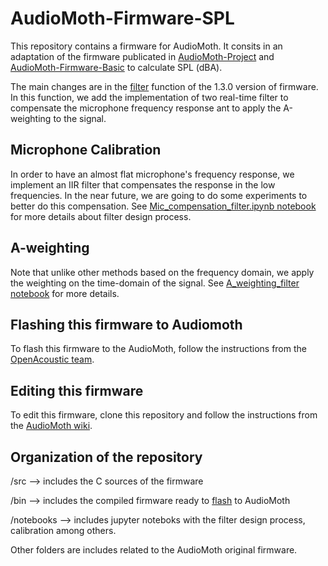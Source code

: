 # AudioMoth-Firmware-SPL
This repository contains a firmware for AudioMoth. It consits in an adaptation of the firmware publicated in [AudioMoth-Project](https://github.com/OpenAcousticDevices/AudioMoth-Project) and [AudioMoth-Firmware-Basic](https://github.com/OpenAcousticDevices/AudioMoth-Firmware-Basic) to calculate SPL (dBA). 

The main changes are in the [filter](https://github.com/OpenAcousticDevices/AudioMoth-Firmware-Basic/blob/master/main.c#L609) function of the 1.3.0 version of firmware. In this function, we add the implementation of two real-time filter to compensate the microphone frequency response ant to apply the A-weighting to the signal. 

## Microphone Calibration
In order to have an almost flat microphone's frequency response, we implement an IIR filter that compensates the response in the low frequencies. In the near future, we are going to do some experiments to better do this compensation. See [Mic_compensation_filter.ipynb notebook](https://github.com/pzinemanas/AudioMoth-Firmware-SPL/blob/master/notebooks/Mic_compensation_filter.ipynb) for more details about filter design process.

## A-weighting

Note that unlike other methods based on the frequency domain, we apply the weighting on the time-domain of the signal. See [A_weighting_filter notebook](https://github.com/pzinemanas/AudioMoth-Firmware-SPL/blob/master/notebooks/A_weighting_filter.ipynb) for more details.

## Flashing this firmware to Audiomoth
To flash this firmware to the AudioMoth, follow the instructions from the [OpenAcoustic team](https://github.com/OpenAcousticDevices/Flash). 

## Editing this firmware
To edit this firmware, clone this repository and follow the instructions from the [AudioMoth wiki](https://github.com/OpenAcousticDevices/AudioMoth-Project/wiki/AudioMoth). 

## Organization of the repository

/src --> includes the C sources of the firmware

/bin --> includes the compiled firmware ready to [flash](https://github.com/OpenAcousticDevices/Flash) to AudioMoth

/notebooks --> includes jupyter noteboks with the filter design process, calibration among others.

Other folders are includes related to the AudioMoth original firmware.
